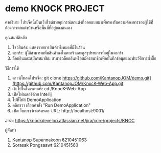 # demo KNOCK PROJECT
คำอธิบาย
โปรเจ็คนี้เป็นเว็บไซต์ขายอุปกรณ์ตกแต่งที่ออกแบบมาเพื่อรองรับความต้องการของผู้ใช้ที่ต้องการตกแต่งบ้านหรือพื้นที่ที่อยู่ของตนเอง

คุณสมบัติหลัก
1. โชว์สินค้า: แสดงรายการสินค้าทั้งหมดที่มีในร้าน
2. ตะกร้า: ผู้ใช้สามารถเพิ่มสินค้าลงในตะกร้าและดูสรุปรายการที่อยู่ในตะกร้า
3. ล็อกอินและสมัครสมาชิก: สามารถล็อกอินหรือสมัครสมาชิกเพื่อบันทึกข้อมูลและประวัติการสั่งซื้อ

วิธีการใช้
1. ดาวน์โหลดโปรเจ็ค: git clone https://github.com/KantanopJOM/demo.git](https://github.com/KantanopJOM/KnocK-Web-App.git
2. เข้าไปในไดเรกทอรี: cd /KnocK-Web-App
3. เปิดโฟลเดอร์ด้วย Intellij
4. ไปที่ไฟล์ DemoApplication
5. คลิกขวา เลือกคำสั่ง "Run DemoApplication"
6. เปิดเว็บเบราว์เซอร์กรอก URL: http://localhost:9001/

Jira: https://knockdevelop.atlassian.net/jira/core/projects/KNOC

ผู้จัดทำ

1. Kantanop Supannakoon 6210451063
2. Sorasak Pongsaawt 6210451560
